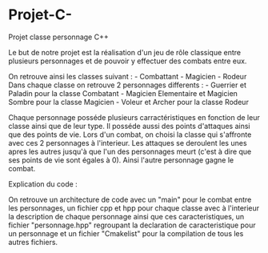 # Projet-C-
Projet classe personnage C++

Le but de notre projet est la réalisation d'un jeu de rôle classique entre plusieurs personnages et de pouvoir y effectuer des combats entre eux.

On retrouve ainsi les classes suivant : - Combattant
                                        - Magicien
                                        - Rodeur
Dans chaque classe on retrouve 2 personnages differents : - Guerrier et Paladin pour la classe Combatant
                                                          - Magicien Elementaire et Magicien Sombre pour la classe Magicien
                                                          - Voleur et Archer pour la classe Rodeur

Chaque personnage posséde plusieurs carractéristiques en fonction de leur classe ainsi que de leur type.
Il posséde aussi des points d'attaques ainsi que des points de vie.
Lors d'un combat, on choisi la classe qui s'affronte avec ces 2 personnages à l'interieur.
Les attaques se deroulent les unes apres les autres jusqu'à que l'un des personnages meurt (c'est à dire que ses points de vie sont égales à 0). Ainsi l'autre personnage gagne le combat.

Explication du code :

On retrouve un architecture de code avec un "main" pour le combat entre les personnages, un fichier cpp et hpp pour chaque classe avec à l'interieur la description de chaque personnage ainsi que ces caracteristiques, un fichier "personnage.hpp" regroupant la declaration de caracteristique pour un personnage et un fichier "Cmakelist" pour la compilation de tous les autres fichiers.

